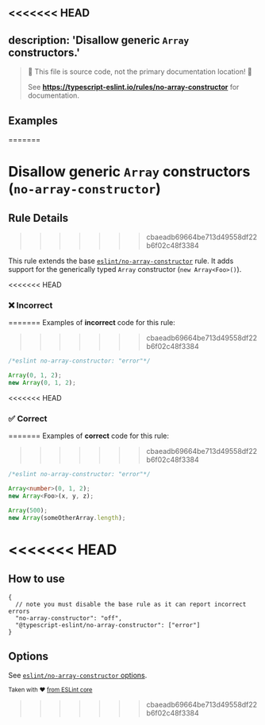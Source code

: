 <<<<<<< HEAD
---
description: 'Disallow generic `Array` constructors.'
---

> 🛑 This file is source code, not the primary documentation location! 🛑
>
> See **https://typescript-eslint.io/rules/no-array-constructor** for documentation.

## Examples
=======
# Disallow generic `Array` constructors (`no-array-constructor`)

## Rule Details
>>>>>>> cbaeadb69664be713d49558df22b6f02c48f3384

This rule extends the base [`eslint/no-array-constructor`](https://eslint.org/docs/rules/no-array-constructor) rule.
It adds support for the generically typed `Array` constructor (`new Array<Foo>()`).

<<<<<<< HEAD
<!--tabs-->

### ❌ Incorrect
=======
Examples of **incorrect** code for this rule:
>>>>>>> cbaeadb69664be713d49558df22b6f02c48f3384

```ts
/*eslint no-array-constructor: "error"*/

Array(0, 1, 2);
new Array(0, 1, 2);
```

<<<<<<< HEAD
### ✅ Correct
=======
Examples of **correct** code for this rule:
>>>>>>> cbaeadb69664be713d49558df22b6f02c48f3384

```ts
/*eslint no-array-constructor: "error"*/

Array<number>(0, 1, 2);
new Array<Foo>(x, y, z);

Array(500);
new Array(someOtherArray.length);
```
<<<<<<< HEAD
=======

## How to use

```jsonc
{
  // note you must disable the base rule as it can report incorrect errors
  "no-array-constructor": "off",
  "@typescript-eslint/no-array-constructor": ["error"]
}
```

## Options

See [`eslint/no-array-constructor` options](https://eslint.org/docs/rules/no-array-constructor#options).

<sup>Taken with ❤️ [from ESLint core](https://github.com/eslint/eslint/blob/master/docs/rules/no-array-constructor.md)</sup>
>>>>>>> cbaeadb69664be713d49558df22b6f02c48f3384

